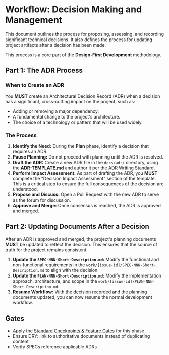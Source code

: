 # Workflow: Decision Making and Management

This document outlines the process for proposing, assessing, and recording significant technical decisions. It also defines the process for updating project artifacts after a decision has been made.

This process is a core part of the **Design-First Development** methodology.

## Part 1: The ADR Process

### When to Create an ADR

You **MUST** create an Architectural Decision Record (ADR) when a decision has a significant, cross-cutting impact on the project, such as:

*   Adding or removing a major dependency.
*   A fundamental change to the project's architecture.
*   The choice of a technology or pattern that will be used widely.

### The Process

1.  **Identify the Need:** During the **Plan** phase, identify a decision that requires an ADR.
2.  **Pause Planning:** Do not proceed with planning until the ADR is resolved.
3.  **Draft the ADR:** Create a new ADR file in the `docs/adr/` directory, using the [**ADR-TEMPLATE.md**](../templates/ADR-TEMPLATE.md) and author it per the [ADR Writing Standard](../standards/adr-writing-guide.md).
4.  **Perform Impact Assessment:** As part of drafting the ADR, you **MUST** complete the "Decision Impact Assessment" section of the template. This is a critical step to ensure the full consequences of the decision are understood.
5.  **Propose and Discuss:** Open a Pull Request with the new ADR to serve as the forum for discussion.
6.  **Approve and Merge:** Once consensus is reached, the ADR is approved and merged.

## Part 2: Updating Documents After a Decision

After an ADR is approved and merged, the project's planning documents **MUST** be updated to reflect the decision. This ensures that the source of truth for the project remains consistent.

1.  **Update the `SPEC-NNN-Short-Description.md`:** Modify the functional and non-functional requirements in the `work/[issue-id]/SPEC-NNN-Short-Description.md` to align with the decision.
2.  **Update the `PLAN-NNN-Short-Description.md`:** Modify the implementation approach, architecture, and scope in the `work/[issue-id]/PLAN-NNN-Short-Description.md`.
3.  **Resume Workflow:** With the decision recorded and the planning documents updated, you can now resume the normal development workflow.

## Gates

- Apply the [Standard Checkpoints & Feature Gates](checkpoints-and-gates.md) for this phase
- Ensure DRY: link to authoritative documents instead of duplicating content
- Verify SPECs reference applicable ADRs
